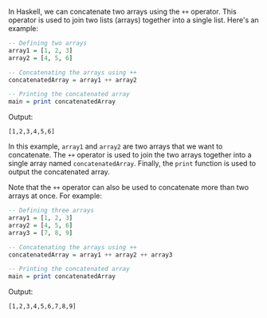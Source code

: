In Haskell, we can concatenate two arrays using the `++` operator. This operator is used to join two lists (arrays) together into a single list. Here's an example:

```haskell
-- Defining two arrays
array1 = [1, 2, 3]
array2 = [4, 5, 6]

-- Concatenating the arrays using ++
concatenatedArray = array1 ++ array2

-- Printing the concatenated array
main = print concatenatedArray
```

Output:
```
[1,2,3,4,5,6]
```

In this example, `array1` and `array2` are two arrays that we want to concatenate. The `++` operator is used to join the two arrays together into a single array named `concatenatedArray`. Finally, the `print` function is used to output the concatenated array.

Note that the `++` operator can also be used to concatenate more than two arrays at once. For example:

```haskell
-- Defining three arrays
array1 = [1, 2, 3]
array2 = [4, 5, 6]
array3 = [7, 8, 9]

-- Concatenating the arrays using ++
concatenatedArray = array1 ++ array2 ++ array3

-- Printing the concatenated array
main = print concatenatedArray
```

Output:
```
[1,2,3,4,5,6,7,8,9]
```